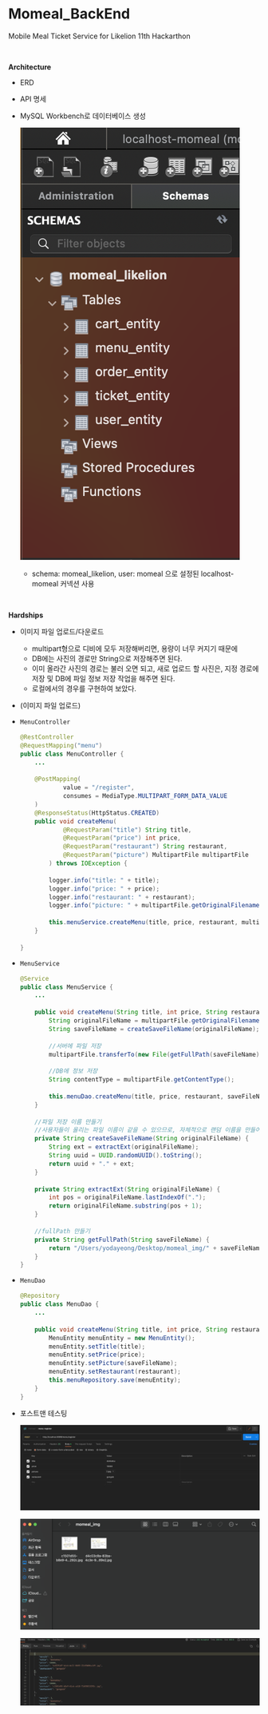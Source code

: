 # Momeal_BackEnd
Mobile Meal Ticket Service for Likelion 11th Hackarthon

<br>

**Architecture**

- ERD

- API 명세

- MySQL Workbench로 데이터베이스 생성

  ![momeal_likelion](image.assets/momeal_likelion.png)

  - schema: momeal_likelion, user: momeal 으로 설정된 localhost-momeal 커넥션 사용

<br>

**Hardships**

- 이미지 파일 업로드/다운로드

  - multipart형으로 디비에 모두 저장해버리면, 용량이 너무 커지기 때문에
  - DB에는 사진의 경로만 String으로 저장해주면 된다.
  - 이미 올라간 사진의 경로는 불러 오면 되고, 새로 업로드 할 사진은, 지정 경로에 저장 및 DB에 파일 정보 저장 작업을 해주면 된다.
  - 로컬에서의 경우를 구현하여 보았다.

- (이미지 파일 업로드)

- `MenuController`

  ```java
  @RestController
  @RequestMapping("menu")
  public class MenuController {
      ...
  
      @PostMapping(
              value = "/register",
              consumes = MediaType.MULTIPART_FORM_DATA_VALUE
      )
      @ResponseStatus(HttpStatus.CREATED)
      public void createMenu(
              @RequestParam("title") String title,
              @RequestParam("price") int price,
              @RequestParam("restaurant") String restaurant,
              @RequestParam("picture") MultipartFile multipartFile
          ) throws IOException {
  
          logger.info("title: " + title);
          logger.info("price: " + price);
          logger.info("restaurant: " + restaurant);
          logger.info("picture: " + multipartFile.getOriginalFilename());
  
          this.menuService.createMenu(title, price, restaurant, multipartFile);
      }
  
  }
  ```

- `MenuService`

  ```java
  @Service
  public class MenuService {
      ...
  
      public void createMenu(String title, int price, String restaurant, MultipartFile multipartFile) throws IOException {
          String originalFileName = multipartFile.getOriginalFilename();
          String saveFileName = createSaveFileName(originalFileName);
  
          //서버에 파일 저장
          multipartFile.transferTo(new File(getFullPath(saveFileName)));
  
          //DB에 정보 저장
          String contentType = multipartFile.getContentType();
  
          this.menuDao.createMenu(title, price, restaurant, saveFileName);
      }
  
      //파일 저장 이름 만들기
      //사용자들이 올리는 파일 이름이 같을 수 있으므로, 자체적으로 랜덤 이름을 만들어 사용
      private String createSaveFileName(String originalFileName) {
          String ext = extractExt(originalFileName);
          String uuid = UUID.randomUUID().toString();
          return uuid + "." + ext;
      }
  
      private String extractExt(String originalFileName) {
          int pos = originalFileName.lastIndexOf(".");
          return originalFileName.substring(pos + 1);
      }
  
      //fullPath 만들기
      private String getFullPath(String saveFileName) {
          return "/Users/yodayeong/Desktop/momeal_img/" + saveFileName;
      }
  }
  ```

- `MenuDao`

  ```java
  @Repository
  public class MenuDao {
      ...
  
      public void createMenu(String title, int price, String restaurant, String saveFileName) {
          MenuEntity menuEntity = new MenuEntity();
          menuEntity.setTitle(title);
          menuEntity.setPrice(price);
          menuEntity.setPicture(saveFileName);
          menuEntity.setRestaurant(restaurant);
          this.menuRepository.save(menuEntity);
      }
  }
  ```

- 포스트맨 테스팅

  ![register](image.assets/register.png)

  ![file](image.assets/file.png)

  ![read](image.assets/read.png)

  

  
